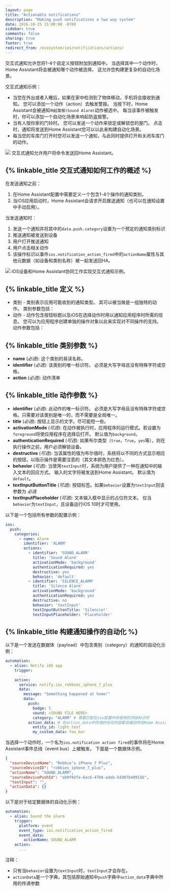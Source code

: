 ```yaml
---
layout: page
title: "Actionable notifications"
description: "Making push notifications a two way system"
date: 2016-10-25 15:00:00 -0700
sidebar: true
comments: false
sharing: true
footer: true
redirect_from: /ecosystem/ios/notifications/actions/
---
```


交互式通知允许您将1-4个自定义按钮附加到通知中。 当选择其中一个动作时，Home Assistant将会被通知哪个动作被选择。 这允许您构建更复杂的自动化场景。

交互式通知示例：

- 当您在外出或者入睡后，如果在家中检测到了物体移动，手机将会接收到通知。 您可以添加一个动作（action）去触发警报。 当按下时，Home Assistant会被通知`响起警报(Sound Alarm)`动作被选中。 每当该事件被触发时，你可以添加一个自动化场景来响起防盗报警。
- 当有人按你家的门铃时。 您可以发送一个动作来锁定或解锁您的屋门。 点击时，通知将发送到Home Assistant您可以以此来构建自动化场景。
- 每当您的车库门打开时您可以发送一个通知，与此同时提供打开和关闭车库门的动作。

<p class='img'>
  <img src='/images/ios/actions.png' />
  交互式通知允许用户将命令发送回Home Assistant。
</p>

## {% linkable_title 交互式通知如何工作的概述 %}

在发送通知之前：

1. 在Home Assistant配置中需要定义一个包含1-4个操作的通知类别。
2. 当iOS应用启动时，Home Assistant会请求开启推送通知（也可以在通知设置中手动启用）。

当发送通知时：

1. 发送一个通知并将其中的`data.push.category`设置为一个预定的通知类别标识
2. 推送通知被发送到设备
3. 用户打开推送通知
3. 用户点击相关动作
4. 该操作标识以事件`ios.notification_action_fired`中的`actionName`属性与其他元数据（如设备和类别名称）被一起发送回HA。

<p class='img'>
  <img src='/images/ios/NotificationActionFlow.png' />
  iOS设备和Home Assistant协同工作实现交互式通知示例。
</p>

## {% linkable_title 定义 %}
- 类别 - 类别表示应用可能收到的通知类型。 其可以被当做是一组独特的动作。 类别参数包括：
- 动作 - 动作包含按钮标题以及iOS在选择动作时用以通知应用程序时所需的信息。 您可以为应用程序创建单独的操作对象以此来实现对不同操作的支持。 动作参数包括：

## {% linkable_title 类别参数 %}

- **name** (*必选*): 这个类别的易读名称。
- **identifier** (*必选*): 该类别的唯一标识符。 必须是大写字母且没有特殊字符或空格。
- **action** (*必选*): 动作清单

## {% linkable_title 动作参数 %}

- **identifier** (*必选*): 此动作的唯一标识符。 必须是大写字母且没有特殊字符或空格。只需要对该类别是唯一的，而不需要是全局唯一。
- **title** (*必选*): 按钮上显示的文字。尽可能短一些。
- **activationMode** (*可选*): 在动作被执行时，应用程序的运行模式。若设置为`foreground`将使应用程序在选择后打开。 默认值为`background`。
- **authenticationRequired** (*可选*): 如果布尔类型（`true`，`True`，`yes`等），则在执行操作之前，用户必须解锁设备。
- **destructive** (*可选*): 当该属性的值为布尔值时，系统将以不同的方式显示相应的按钮，以指示操作是需要注意的（其文本颜色为红色）。
- **behavior** (*可选*): 当使用`textInput`时，系统为用户提供了一种在通知中的输入文本的回应方式。 输入的文字将被发送到Home Assistant。 默认值为`default`。
- **textInputButtonTitle** (*可选*): 按钮标签。如果`behavior`设置为`textInput`则该参数为 *必选*
- **textInputPlaceholder** (*可选*): 文本输入框中显示的占位符文本。 仅当`behavior`为`textInput`，且设备运行iOS 10时才可使用。

以下是一个包括所有参数的配置示例：

```yaml
ios:
  push:
    categories:
      - name: Alarm
        identifier: 'ALARM'
        actions:
          - identifier: 'SOUND_ALARM'
            title: 'Sound Alarm'
            activationMode: 'background'
            authenticationRequired: yes
            destructive: yes
            behavior: 'default'
          - identifier: 'SILENCE_ALARM'
            title: 'Silence Alarm'
            activationMode: 'background'
            authenticationRequired: yes
            destructive: no
            behavior: 'textInput'
            textInputButtonTitle: 'Silencio!'
            textInputPlaceholder: 'Placeholder'
```

## {% linkable_title 构建通知操作的自动化 %}
以下是一个发送在数据体（payload）中包含类别（category）的通知的自动化示例：

```yaml
automation:
  - alias: Notify iOS app
    trigger:
      ...
    action:
      service: notify.ios_robbies_iphone_7_plus
      data:
        message: "Something happened at home!"
        data:
          push:
            badge: 5
            sound: <SOUND FILE HERE>
            category: "ALARM" # 需要匹配在ios配置中所使用的顶级标识符
          action_data: # 在action_data中传递的任何内容都会被回传给Home Assistant。
            entity_id: light.test
            my_custom_data: foo_bar
```

当选择一个动作时，一个名为`ios.notification action fired`的事件将在Home Assistant事件总线（event bus）上被触发。 下面是一个数据体示例。

```json
{
  "sourceDeviceName": "Robbie's iPhone 7 Plus",
  "sourceDeviceID": "robbies_iphone_7_plus",
  "actionName": "SOUND_ALARM",
  "sourceDevicePushId": "ab9f02fe-6ac6-47b8-adeb-5dd87b489156",
  "textInput": "",
  "actionData": {}
}
```

以下是对于给定数据体的自动化示例：

```yaml
automation:
  - alias: Sound the alarm
    trigger:
      platform: event
      event_type: ios.notification_action_fired
      event_data:
        actionName: SOUND_ALARM
    action:
      ...
```

注释：

* 只有当`behavior`设置为`textInput`时，`textInput`才会存在。
* `actionData`是一个字典，其包括原始通知中`push`字典中`action_data`字典中所用的传递参数
